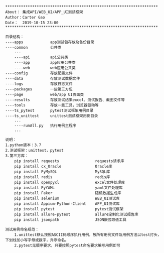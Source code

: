     ********************************************************************
    About： 集成API/WEB_UI/APP_UI测试框架
    Author：Carter Gao
    Date：  2019-10-15 23:00
    ********************************************************************

    目录结构：
    ----apps            app测试包存放及备份目录
    ----common          公共类
        ...
        ----api         api公共类
        ----app         app应用公共类
        ----web         web应用公共类
    ----config          存放配置文件
    ----data            存放测试数据文件
    ----logs            存放日志文件
    ----packages        一些第三方包
    ----page            web/app UI页面类
    ----results         存放测试结果excel、测试报告、截图文件等
    ----tools           存放一些工具，浏览器驱动等
    ----ts_pytest       pytest测试框架用例目录
    ----ts_unittest     unittest测试框架用例目录
        ...
        ----runAll.py   执行用例主程序
        ...
    
    说明：
    1.python版本：3.7
    2.测试框架：unittest，pytest
    3.第三方库：
        pip install requests                requests请求库
        pip install cx_Oracle               Oracle库
        pip install PyMySQL                 MySQL库
        pip install redis                   redis库
        pip install openpyxl                excel文件处理库
        pip install PyYAML                  yaml文件处理库
        pip install Faker                   随机数据生成库
        pip install selenium                WEB_UI测试库
        pip install Appium-Python-Client    APP_UI测试库
        pip install pytest                  pytest测试框架
        pip install allure-pytest           allure定制化测试报告库
        pip install jsonpath                JSON嵌套取值工具

    测试用例命名规范：
        1.unittest默认按照ASCII码顺序执行用例，故所有用例文件及用例方法以test打头，下划线加小写字母或数字，升序命名。
        2.pytest无顺序要求，只要按照pytest命名要求编写用例即可
